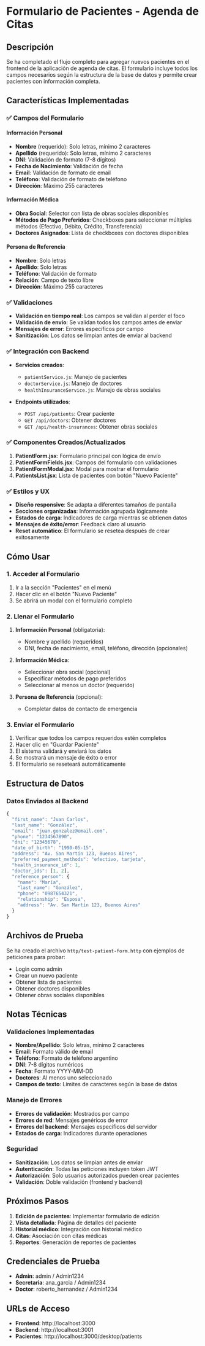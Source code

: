 # Formulario de Pacientes - Agenda de Citas

## Descripción

Se ha completado el flujo completo para agregar nuevos pacientes en el frontend de la aplicación de agenda de citas. El formulario incluye todos los campos necesarios según la estructura de la base de datos y permite crear pacientes con información completa.

## Características Implementadas

### ✅ Campos del Formulario

#### Información Personal
- **Nombre** (requerido): Solo letras, mínimo 2 caracteres
- **Apellido** (requerido): Solo letras, mínimo 2 caracteres
- **DNI**: Validación de formato (7-8 dígitos)
- **Fecha de Nacimiento**: Validación de fecha
- **Email**: Validación de formato de email
- **Teléfono**: Validación de formato de teléfono
- **Dirección**: Máximo 255 caracteres

#### Información Médica
- **Obra Social**: Selector con lista de obras sociales disponibles
- **Métodos de Pago Preferidos**: Checkboxes para seleccionar múltiples métodos (Efectivo, Débito, Crédito, Transferencia)
- **Doctores Asignados**: Lista de checkboxes con doctores disponibles

#### Persona de Referencia
- **Nombre**: Solo letras
- **Apellido**: Solo letras
- **Teléfono**: Validación de formato
- **Relación**: Campo de texto libre
- **Dirección**: Máximo 255 caracteres

### ✅ Validaciones

- **Validación en tiempo real**: Los campos se validan al perder el foco
- **Validación de envío**: Se validan todos los campos antes de enviar
- **Mensajes de error**: Errores específicos por campo
- **Sanitización**: Los datos se limpian antes de enviar al backend

### ✅ Integración con Backend

- **Servicios creados**:
  - `patientService.js`: Manejo de pacientes
  - `doctorService.js`: Manejo de doctores
  - `healthInsuranceService.js`: Manejo de obras sociales

- **Endpoints utilizados**:
  - `POST /api/patients`: Crear paciente
  - `GET /api/doctors`: Obtener doctores
  - `GET /api/health-insurances`: Obtener obras sociales

### ✅ Componentes Creados/Actualizados

1. **PatientForm.jsx**: Formulario principal con lógica de envío
2. **PatientFormFields.jsx**: Campos del formulario con validaciones
3. **PatientFormModal.jsx**: Modal para mostrar el formulario
4. **PatientsList.jsx**: Lista de pacientes con botón "Nuevo Paciente"

### ✅ Estilos y UX

- **Diseño responsive**: Se adapta a diferentes tamaños de pantalla
- **Secciones organizadas**: Información agrupada lógicamente
- **Estados de carga**: Indicadores de carga mientras se obtienen datos
- **Mensajes de éxito/error**: Feedback claro al usuario
- **Reset automático**: El formulario se resetea después de crear exitosamente

## Cómo Usar

### 1. Acceder al Formulario

1. Ir a la sección "Pacientes" en el menú
2. Hacer clic en el botón "Nuevo Paciente"
3. Se abrirá un modal con el formulario completo

### 2. Llenar el Formulario

1. **Información Personal** (obligatoria):
   - Nombre y apellido (requeridos)
   - DNI, fecha de nacimiento, email, teléfono, dirección (opcionales)

2. **Información Médica**:
   - Seleccionar obra social (opcional)
   - Especificar métodos de pago preferidos
   - Seleccionar al menos un doctor (requerido)

3. **Persona de Referencia** (opcional):
   - Completar datos de contacto de emergencia

### 3. Enviar el Formulario

1. Verificar que todos los campos requeridos estén completos
2. Hacer clic en "Guardar Paciente"
3. El sistema validará y enviará los datos
4. Se mostrará un mensaje de éxito o error
5. El formulario se reseteará automáticamente

## Estructura de Datos

### Datos Enviados al Backend

```javascript
{
  "first_name": "Juan Carlos",
  "last_name": "González",
  "email": "juan.gonzalez@email.com",
  "phone": "1234567890",
  "dni": "12345678",
  "date_of_birth": "1990-05-15",
  "address": "Av. San Martín 123, Buenos Aires",
  "preferred_payment_methods": "efectivo, tarjeta",
  "health_insurance_id": 1,
  "doctor_ids": [1, 2],
  "reference_person": {
    "name": "María",
    "last_name": "González",
    "phone": "0987654321",
    "relationship": "Esposa",
    "address": "Av. San Martín 123, Buenos Aires"
  }
}
```

## Archivos de Prueba

Se ha creado el archivo `http/test-patient-form.http` con ejemplos de peticiones para probar:

- Login como admin
- Crear un nuevo paciente
- Obtener lista de pacientes
- Obtener doctores disponibles
- Obtener obras sociales disponibles

## Notas Técnicas

### Validaciones Implementadas

- **Nombre/Apellido**: Solo letras, mínimo 2 caracteres
- **Email**: Formato válido de email
- **Teléfono**: Formato de teléfono argentino
- **DNI**: 7-8 dígitos numéricos
- **Fecha**: Formato YYYY-MM-DD
- **Doctores**: Al menos uno seleccionado
- **Campos de texto**: Límites de caracteres según la base de datos

### Manejo de Errores

- **Errores de validación**: Mostrados por campo
- **Errores de red**: Mensajes genéricos de error
- **Errores del backend**: Mensajes específicos del servidor
- **Estados de carga**: Indicadores durante operaciones

### Seguridad

- **Sanitización**: Los datos se limpian antes de enviar
- **Autenticación**: Todas las peticiones incluyen token JWT
- **Autorización**: Solo usuarios autorizados pueden crear pacientes
- **Validación**: Doble validación (frontend y backend)

## Próximos Pasos

1. **Edición de pacientes**: Implementar formulario de edición
2. **Vista detallada**: Página de detalles del paciente
3. **Historial médico**: Integración con historial médico
4. **Citas**: Asociación con citas médicas
5. **Reportes**: Generación de reportes de pacientes

## Credenciales de Prueba

- **Admin**: admin / Admin1234
- **Secretaria**: ana_garcia / Admin1234
- **Doctor**: roberto_hernandez / Admin1234

## URLs de Acceso

- **Frontend**: http://localhost:3000
- **Backend**: http://localhost:3001
- **Pacientes**: http://localhost:3000/desktop/patients 